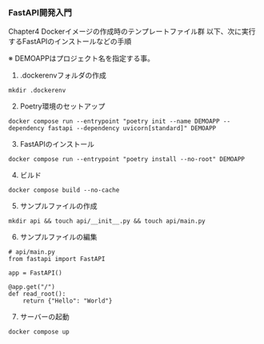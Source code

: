 ### FastAPI開発入門
Chapter4 Dockerイメージの作成時のテンプレートファイル群
以下、次に実行するFastAPIのインストールなどの手順

※ DEMOAPPはプロジェクト名を指定する事。

1. .dockerenvフォルダの作成
```commandline
mkdir .dockerenv
```

2. Poetry環境のセットアップ
```commandline
docker compose run --entrypoint "poetry init --name DEMOAPP --dependency fastapi --dependency uvicorn[standard]" DEMOAPP
```

3. FastAPIのインストール
```commandline
docker compose run --entrypoint "poetry install --no-root" DEMOAPP
```

4. ビルド
```commandline
docker compose build --no-cache
```

5. サンプルファイルの作成
```commandline
mkdir api && touch api/__init__.py && touch api/main.py
```

6. サンプルファイルの編集
```commandline
# api/main.py
from fastapi import FastAPI

app = FastAPI()

@app.get("/")
def read_root():
    return {"Hello": "World"}
```

7. サーバーの起動
```commandline
docker compose up
```